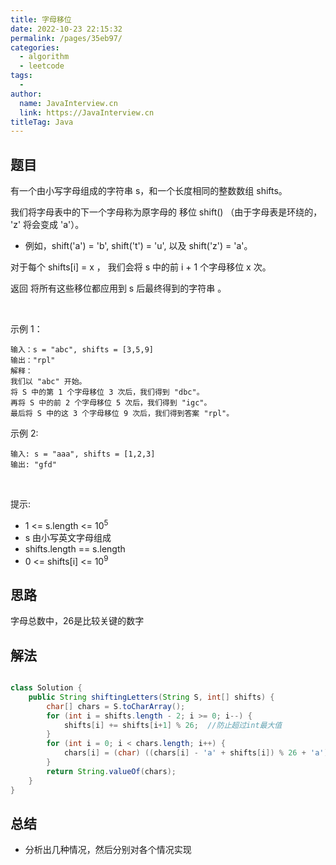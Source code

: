 ```yaml
---
title: 字母移位
date: 2022-10-23 22:15:32
permalink: /pages/35eb97/
categories:
  - algorithm
  - leetcode
tags:
  - 
author: 
  name: JavaInterview.cn
  link: https://JavaInterview.cn
titleTag: Java
---
```


## 题目

有一个由小写字母组成的字符串 s，和一个长度相同的整数数组 shifts。

我们将字母表中的下一个字母称为原字母的 移位 shift() （由于字母表是环绕的， 'z' 将会变成 'a'）。

- 例如，shift('a') = 'b', shift('t') = 'u', 以及 shift('z') = 'a'。

对于每个 shifts[i] = x ， 我们会将 s 中的前 i + 1 个字母移位 x 次。

返回 将所有这些移位都应用到 s 后最终得到的字符串 。

 

示例 1：

    输入：s = "abc", shifts = [3,5,9]
    输出："rpl"
    解释： 
    我们以 "abc" 开始。
    将 S 中的第 1 个字母移位 3 次后，我们得到 "dbc"。
    再将 S 中的前 2 个字母移位 5 次后，我们得到 "igc"。
    最后将 S 中的这 3 个字母移位 9 次后，我们得到答案 "rpl"。
示例 2:

    输入: s = "aaa", shifts = [1,2,3]
    输出: "gfd"
 

提示:

- 1 <= s.length <= 10<sup>5</sup>
- s 由小写英文字母组成
- shifts.length == s.length
- 0 <= shifts[i] <= 10<sup>9</sup>


## 思路

字母总数中，26是比较关键的数字

## 解法
```java

class Solution {
    public String shiftingLetters(String S, int[] shifts) {
        char[] chars = S.toCharArray();
        for (int i = shifts.length - 2; i >= 0; i--) {
            shifts[i] += shifts[i+1] % 26;  //防止超过int最大值
        }
        for (int i = 0; i < chars.length; i++) { 
            chars[i] = (char) ((chars[i] - 'a' + shifts[i]) % 26 + 'a');
        }
        return String.valueOf(chars);
    }
}
```

## 总结

- 分析出几种情况，然后分别对各个情况实现 
